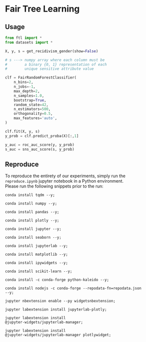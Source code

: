 # Fair Tree Learning

## Usage
```python
from ftl import *
from datasets import *

X, y, s = get_recidivism_gender(show=False)

# s ---> numpy array where each column must be 
#        a binary {0, 1} representation of each
#        unique sensitive attribute value

clf = FairRandomForestClassifier(
    n_bins=2,
    n_jobs=-1,
    max_depth=2,
    n_samples=1.0,
    bootstrap=True,
    random_state=42,
    n_estimators=500,
    orthogonality=0.5,
    max_features='auto',
)

clf.fit(X, y, s)
y_prob = clf.predict_proba(X)[:,1]

y_auc = roc_auc_score(y, y_prob)
s_auc = sns_auc_score(s, y_prob)
```

## Reproduce
To reproduce the entirety of our experiments, simply run the <code>reproduce.ipynb</code> jupyter notebook in a Python environment.</br>
Please run the following snippets prior to the run:

<code>conda install tqdm --y;</code>

<code>conda install numpy --y;</code>

<code>conda install pandas --y;</code>

<code>conda install plotly --y;</code>

<code>conda install jupyter --y;</code>

<code>conda install seaborn --y;</code>

<code>conda install jupyterlab --y;</code>

<code>conda install matplotlib --y;</code>

<code>conda install ipywidgets --y;</code>

<code>conda install scikit-learn --y;</code>

<code>conda install -c conda-forge python-kaleido --y;</code>

<code>conda install nodejs -c conda-forge --repodata-fn=repodata.json --y;</code>

<code>jupyter nbextension enable --py widgetsnbextension;</code>

<code>jupyter labextension install jupyterlab-plotly;</code>

<code>jupyter labextension install @jupyter-widgets/jupyterlab-manager;</code>

<code>jupyter labextension install @jupyter-widgets/jupyterlab-manager plotlywidget;</code>
